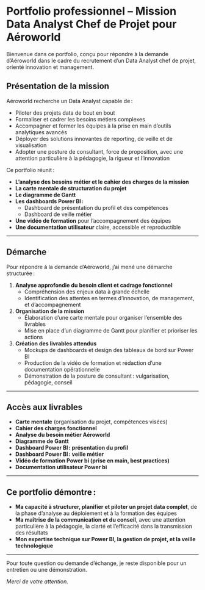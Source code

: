 # Portfolio professionnel – Mission Data Analyst Chef de Projet pour Aéroworld

Bienvenue dans ce portfolio, conçu pour répondre à la demande d’Aéroworld dans le cadre du recrutement d’un Data Analyst chef de projet, orienté innovation et management.

## Présentation de la mission

Aéroworld recherche un Data Analyst capable de :
- Piloter des projets data de bout en bout
- Formaliser et cadrer les besoins métiers complexes
- Accompagner et former les équipes à la prise en main d’outils analytiques avancés
- Déployer des solutions innovantes de reporting, de veille et de visualisation
- Adopter une posture de consultant, force de proposition, avec une attention particulière à la pédagogie, la rigueur et l’innovation

Ce portfolio réunit :
- **L’analyse des besoins métier et le cahier des charges de la mission**
- **La carte mentale de structuration du projet**
- **Le diagramme de Gantt**
- **Les dashboards Power BI :**
  - Dashboard de présentation du profil et des compétences
  - Dashboard de veille métier 
- **Une vidéo de formation** pour l’accompagnement des équipes
- **Une documentation utilisateur** claire, accessible et reproductible

---

## Démarche

Pour répondre à la demande d’Aéroworld, j’ai mené une démarche structurée :

1. **Analyse approfondie du besoin client et cadrage fonctionnel**
   - Compréhension des enjeux data à grande échelle
   - Identification des attentes en termes d’innovation, de management, et d’accompagnement
2. **Organisation de la mission**
   - Élaboration d’une carte mentale pour organiser l’ensemble des livrables
   - Mise en place d’un diagramme de Gantt pour planifier et prioriser les actions
3. **Création des livrables attendus**
   - Mockups de dashboards et design des tableaux de bord sur Power BI
   - Production de la vidéo de formation et rédaction d’une documentation opérationnelle
   - Démonstration de la posture de consultant : vulgarisation, pédagogie, conseil

---

## Accès aux livrables

- **Carte mentale** (organisation du projet, compétences visées)
- **Cahier des charges fonctionnel**
- **Analyse du besoin métier Aéroworld**
- **Diagramme de Gantt**
- **Dashboard Power BI : présentation du profil**
- **Dashboard Power BI : veille métier**
- **Vidéo de formation Power bi (prise en main, best practices)**
- **Documentation utilisateur Power bi**

---

## Ce portfolio démontre :

- **Ma capacité à structurer, planifier et piloter un projet data complet**, de la phase d’analyse au déploiement et à la formation des équipes
- **Ma maîtrise de la communication et du conseil**, avec une attention particulière à la pédagogie, la clarté et l’efficacité dans la transmission des résultats
- **Mon expertise technique sur Power BI, la gestion de projet, et la veille technologique**

---

Pour toute question ou demande d’échange, je reste disponible pour un entretien ou une démonstration.

*Merci de votre attention.*

